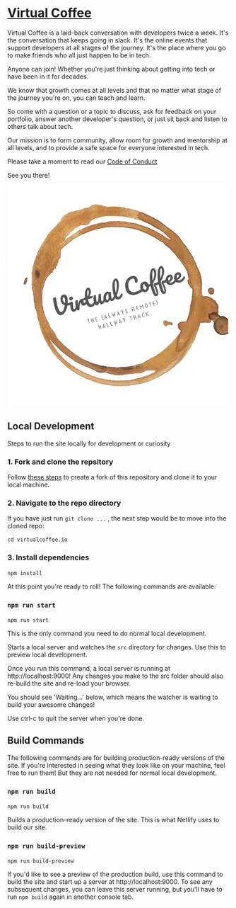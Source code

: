 # [Virtual Coffee](https://virtualcoffee.io)

Virtual Coffee is a laid-back conversation with developers twice a week. It's the conversation that keeps going in slack. It's the online events that support developers at all stages of the journey. It's the place where you go to make friends who all just happen to be in tech.

Anyone can join! Whether you're just thinking about getting into tech or have been in it for decades.

We know that growth comes at all levels and that no matter what stage of the journey you're on, you can teach and learn.

So come with a question or a topic to discuss, ask for feedback on your portfolio, answer another developer's question, or just sit back and listen to others talk about tech.

Our mission is to form community, allow room for growth and mentorship at all levels, and to provide a safe space for everyone interested in tech.

Please take a moment to read our [Code of Conduct](https://github.com/Virtual-Coffee/virtualcoffee.io/blob/master/CODE_OF_CONDUCT.md)

See you there!

![](VirtualCoffee.png)

## Local Development

Steps to run the site locally for development or curiosity

### 1. Fork and clone the repsitory

Follow [these steps](https://docs.github.com/en/free-pro-team@latest/github/getting-started-with-github/fork-a-repo) to create a fork of this repository and clone it to your local machine.


### 2. Navigate to the repo directory

If you have just run `git clone ...` , the next step would be to move into the cloned repo:

```
cd virtualcoffee.io
```

### 3. Install dependencies

```
npm install
```

At this point you're ready to roll! The following commands are available:

### `npm run start`

```
npm run start
```

This is the only command you need to do normal local development.

Starts a local server and watches the `src` directory for changes. Use this to preview local development.

Once you run this command, a local server is running at http://localhost:9000! Any changes you make to the src folder should also re-build the site and re-load your browser.

You should see 'Waiting...' below, which means the watcher is waiting to build your awesome changes!

Use ctrl-c to quit the server when you're done.


## Build Commands

The following commands are for building production-ready versions of the site. If you're interested in seeing what they look like on your machine, feel free to run them! But they are not needed for normal local development.

### `npm run build`

```
npm run build
```

Builds a production-ready version of the site. This is what Netlify uses to build our site.

### `npm run build-preview`

```
npm run build-preview
```

If you'd like to see a preview of the production build, use this command to build the site and start up a server at http://localhost:9000. To see any subsequent changes, you can leave this server running, but you'll have to run `npm build` again in another console tab.
